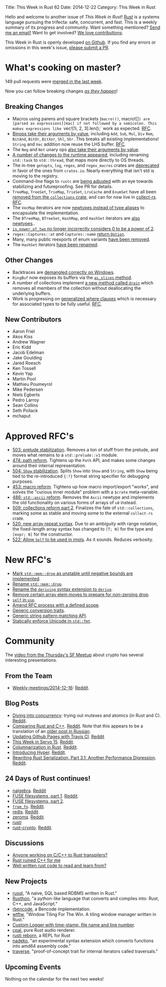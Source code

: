Title: This Week in Rust 62
Date: 2014-12-22
Category: This Week in Rust

Hello and welcome to another issue of *This Week in Rust*!
[Rust](http://rust-lang.org) is a systems language pursuing the trifecta:
safe, concurrent, and fast. This is a weekly summary of its progress and
community. Want something mentioned? [Send me an
email!](mailto:corey@octayn.net?subject=This%20Week%20in%20Rust%20Suggestion)
Want to get involved? [We love
contributions](https://github.com/mozilla/rust/wiki/Note-guide-for-new-contributors).

This Week in Rust is openly developed [on Github](https://github.com/cmr/this-week-in-rust).
If you find any errors or omissions in this week's issue, [please submit a PR](https://github.com/cmr/this-week-in-rust/pulls).

# What's cooking on master?

149 pull requests were [merged in the last week][1].

[1]: https://github.com/rust-lang/rust/pulls?q=is%3Apr+is%3Amerged+updated%3A2014-12-15..2014-12-22

Now you can follow breaking changes *[as they happen][BitRust]*!

[BitRust]: http://bitrust.octarineparrot.com/

## Breaking Changes

* Macros using parens and square brackets (`macro!()`, macro![]`) are
  [parsed as expressions][mac] if not followed by a semicolon. This
  makes expressions like `vec![1i, 2, 3].len();` work as
  expected. [RFC][mac-rfc].
* [Binops take their arguments by value][binops], including `Add`,
  `Sub`, `Mul`, `Div` `Rem`, `BitAnd`, `BitOr`, `BitXor`, `Shl`,
  `Shr`. This breaks all existing implementations!  `String` and `Vec`
  addition now reuse the LHS buffer. [RFC][binops-rfc].
* The `Neg` and `Not` unary ops [also take their arguments by
  value][unops].
* [A number of changes to the runtime appeared][rt], including
  renaming `std::task` to `std::thread`, that maps more directly to OS
  threads.
* The in-tree `getopts`, `log`, `regex`, and `regex_macros` crates are
  [deprecated][crates] in favor of the ones from `crates.io`. Nearly
  everything that isn't std is moving to the registry.
* Command-line flags to `rustc` are [being adjusted][rustcflags] with
  an eye towards stabilizing and futureproofing. See PR for details.
* `TreeMap`, `TreeSet`, `TrieMap`, `TrieSet`, `LruCache` and `EnumSet`
  have all been [removed from the `collections` crate][rmcoll], and
  can for now live in [collect-rs]. [RFC][rmcoll-rfc].
* The `VecMap` iterators are now [newtypes instead of type
  aliases][vecmap] to encapsulate the implementation.
* The `BTreeMap`, `BTreeSet`, `HashMap`, and `HashSet` iterators are
  [also newtypes][morenewtypes]..
* [`is_power_of_two` no longer incorrectly considers 0 to be a power
  of 2][two].
* `regex::Captures::at` and `Captures::name` [return `Option`][regex].
* Many, many public reexports of enum variants [have been removed][enums].
* The `HashSet` iterators [have been
  renamed](https://github.com/rust-lang/rust/pull/19993).

[binops]: https://github.com/rust-lang/rust/pull/19448
[binops-rfc]: https://github.com/rust-lang/rfcs/blob/master/text/0439-cmp-ops-reform.md
[unops]: https://github.com/rust-lang/rust/pull/19899
[rt]: https://github.com/rust-lang/rust/pull/19654
[two]: https://github.com/rust-lang/rust/pull/19640
[vecmap]: https://github.com/rust-lang/rust/pull/19720
[morenewtypes]: https://github.com/rust-lang/rust/pull/19770
[regex]: https://github.com/rust-lang/rust/pull/19818
[crates]: https://github.com/rust-lang/rust/pull/19820
[rustcflags]: https://github.com/rust-lang/rust/pull/19900
[rmcoll]: https://github.com/rust-lang/rust/pull/19955
[collect-rs]: https://github.com/Gankro/collect-rs/
[rmcoll-rfc]: https://github.com/rust-lang/rfcs/blob/master/text/0509-collections-reform-part-2.md
[mac]: https://github.com/rust-lang/rust/pull/19984
[mac-rfc]: https://github.com/rust-lang/rfcs/blob/master/text/0378-expr-macros.md
[enums]: https://github.com/rust-lang/rust/pull/19842

## Other Changes

* Backtraces are [demangled correctly on Windows][bt].
* `RingBuf` now exposes its buffers via the [`as_slices`
  method][as_slices].
* A number of collections implement [a new method called
  `drain`][drain] which removes all members of the collection without
  deallocating the underlying buffers.
* Work is progressing on [generalized where clauses][where] which is
  necessary for associated types to be fully useful. [RFC][where-rfc].

[bt]: https://github.com/rust-lang/rust/pull/19819
[as_slices]: https://github.com/rust-lang/rust/pull/19903
[drain]: https://github.com/rust-lang/rust/pull/19946
[where]: https://github.com/rust-lang/rust/pull/20073
[where-rfc]: https://github.com/rust-lang/rfcs/blob/master/text/0135-where.md

## New Contributors

* Aaron Friel
* Akos Kiss
* Andrew Wagner
* Eric Kidd
* Jacob Edelman
* Jake Goulding
* Jared Roesch
* Ken Tossell
* Kevin Yap
* Martin Pool
* Mathieu Poumeyrol
* Mike Pedersen
* Niels Egberts
* Pedro Larroy
* Sean Collins
* Seth Pollack
* mchaput

# Approved RFC's

- [503: prelude stabilization][503]. Removes a ton of stuff from the prelude,
  and moves what remains to a `std::prelude::v1` module.
- [474: path reform][474]. Tightens up the `Path` API, and makes some changes
  around their internal representation.
- [504: `Show` stabilization][504]. Splits `Show` into `Show` and `String`,
  with `Show` being tied to the re-introduced `{:?}` format string specifier
  for debugging purposes.
- [453: macro reform][453]. Tightens up how macro import/export "works", and
  solves the "curious inner module" problem with a `$crate` meta-variable.
- [486: `std::ascii` reform][486]. Removes the `Ascii` newtype and implements
  the old functionality on various forms of arrays of `u8` instead.
- [509: collections reform part 2][509]. Finalizes the fate of
  `std::collections`, marking some as stable and moving some to the external
  `collect-rs` crate.
- [520: new array repeat syntax][520]. Due to an ambiguity with range
  notation, the fixed-length array syntax has changed to `[T; N]` for the type
  and `[expr; N]` for the constructor.
- [522: Allow `Self` to be used in impls][522]. As it sounds. Reduces
  verbosity.

[520]: https://github.com/rust-lang/rfcs/blob/master/text/0520-new-array-repeat-syntax.md
[522]: https://github.com/rust-lang/rfcs/blob/master/text/0522-self-impl.md
[509]: https://github.com/rust-lang/rfcs/blob/master/text/0509-collections-reform-part-2.md
[486]: https://github.com/rust-lang/rfcs/blob/master/text/0486-std-ascii-reform.md
[504]: https://github.com/rust-lang/rfcs/blob/master/text/0504-show-stabilization.md
[503]: https://github.com/rust-lang/rfcs/blob/master/text/0503-prelude-stabilization.md
[474]: https://github.com/rust-lang/rfcs/blob/master/text/0474-path-reform.md
[453]: https://github.com/rust-lang/rfcs/blob/master/text/0453-macro-reform.md

# New RFC's

- [Mark `std::mem::drop` as unstable until negative bounds are
  implemented](https://github.com/rust-lang/rfcs/pull/536).
- [Rename `std::mem::drop`](https://github.com/rust-lang/rfcs/pull/535).
- [Rename the `deriving` syntax extension to
  `derive`](https://github.com/rust-lang/rfcs/pull/534).
- [Remove certain array elem moves to prepare for non-zeroing
  drop](https://github.com/rust-lang/rfcs/pull/533).
- [`self` in `use`](https://github.com/rust-lang/rfcs/pull/532).
- [Amend RFC process with a defined
  scope](https://github.com/rust-lang/rfcs/pull/531).
- [Generic conversion traits](https://github.com/rust-lang/rfcs/pull/529).
- [Generic string pattern matching
  API](https://github.com/rust-lang/rfcs/pull/528).
- [Statically enforce Unicode in
  `std::fmt`](https://github.com/rust-lang/rfcs/pull/526).

# Community

The [video from the Thursday's SF Meetup][meetup] about crypto has
several interesting presentations.

[meetup]: https://air.mozilla.org/bay-area-rust-meetup-december-2014/

## From the Team

* [Weekly-meetings/2014-12-16][mtg]:  [Reddit][mtg-reddit].

[mtg]: https://github.com/rust-lang/meeting-minutes/blob/master/weekly-meetings/2014-12-16.md
[mtg-reddit]: http://www.reddit.com/r/rust/comments/2pjmve/weekly_meeting_20141216/

## Blog Posts

* [Diving into concurrency][jvns]: trying out mutexes and atomics (in Rust and
  C). [Reddit][jvns-reddit].
* [Comparing Rust and C++][kuku]. [Reddit][kuku-reddit]. Note that this
  appears to be a translation of an [older post in
  Russian](http://habrahabr.ru/post/225003/).
* [Updating Github Pages with Travis
  CI](http://words.steveklabnik.com/update-github-pages-with-travis-ci).
  [Reddit](http://www.reddit.com/r/rust/comments/2phrge/updating_github_pages_with_travis_ci/)
* [This Week in Servo 15](blog.servo.org/2014/12/15/twis-15/).
  [Reddit](http://www.reddit.com/r/rust/comments/2pj6bv/this_week_in_servo_15/).
* [Columnarization in
  Rust](http://www.frankmcsherry.org/columnarization/serialization/rust/2014/12/15/Columnarization-in-Rust.html).
  [Reddit](http://www.reddit.com/r/rust/comments/2pozxt/columnarization_in_rust/).
* [Introducing Hyper](http://seanmonstar.com/post/105541782562/hyper).
  [Reddit](http://www.reddit.com/r/rust/comments/2pqnjn/hyper_intro/).
* [Rewriting Rust Serialization, Part 3.1: Another Performance
  Digression](http://erickt.github.io/blog/2014/12/13/performance-digression/).
  [Reddit](http://www.reddit.com/r/rust/comments/2pxx52/rewriting_serialization_part_31_another/).

[jvns]: http://jvns.ca/blog/2014/12/14/fun-with-threads/
[jvns-reddit]: http://www.reddit.com/r/rust/comments/2pabnd/diving_into_concurrency_trying_out_mutexes_and/
[kuku]: http://kukuruku.co/hub/rust/comparing-rust-and-cpp
[kuku-reddit]: http://www.reddit.com/r/rust/comments/2pbzug/comparing_rust_and_c/


## 24 Days of Rust continues!

* [nalgebra](https://siciarz.net/24-days-of-rust-nalgebra/).
  [Reddit](http://www.reddit.com/r/rust/comments/2pa7md/24_days_of_rust_nalgebra/)
* [FUSE filesystems, part
  1](https://siciarz.net/24-days-of-rust-fuse-filesystems-part-1/).
  [Reddit](http://www.reddit.com/r/rust/comments/2pdxbe/24_days_of_rust_fuse_filesystems_part_1/).
* [FUSE filesystems, part
  2](https://siciarz.net/24-days-of-rust-fuse-filesystems-part-2/).
* [`from_fn`](https://siciarz.net/24-days-of-rust-from_fn/).
  [Reddit](http://www.reddit.com/r/rust/comments/2pljk9/24_days_of_rust_from_fn/).
* [redis](https://siciarz.net/24-days-of-rust-redis/).
  [Reddit](http://www.reddit.com/r/rust/comments/2ppltp/24_days_of_rust_redis/).
* [zeromq](https://siciarz.net/24-days-of-rust-zeromq/).
  [Reddit](http://www.reddit.com/r/rust/comments/2pwt70/24_days_of_rust_zeromq/).
* [rusti](https://siciarz.net/24-days-of-rust-rusti/)
* [rust-crypto](https://siciarz.net/24-days-of-rust-rust-crypto/).
  [Reddit](http://www.reddit.com/r/rust/comments/2q07jv/24_days_of_rust_rustcrypto/).

## Discussions

* [Anyone working on C/C++ to Rust
  transpilers?](http://www.reddit.com/r/rust/comments/2pyg8f/anyone_working_on_cc_to_rust_transpilers/)
* [Rust ruined C++ for
  me](http://www.reddit.com/r/rust/comments/2pi3ju/rust_ruined_c_for_me/)
* [Well written rust code to read and learn
  from?](http://www.reddit.com/r/rust/comments/2pmaqz/well_written_rust_code_to_read_and_learn_from/)

## New Projects

* [rusql](https://github.com/mttr/rusql), "A naive, SQL based RDBMS written in
  Rust."
* [Rusthon](https://github.com/rusthon/Rusthon), "a python-like language that
  converts and compiles into: Rust, C++, and JavaScript."
* [rbencode](https://github.com/asamy45/rbencode), a Bencode implementation.
* [wtftw](https://github.com/Kintaro/wtftw), "Window Tiling For The Win. A
  tiling window manager written in Rust."
* [Custom Logger with time-stamp, file name and line
  number](http://joshitech.blogspot.com/2014/12/rust-customer-logger.html).
* [cpal](https://crates.io/crates/cpal), pure Rust audio renderer.
* [rusti reborn](https://github.com/murarth/rusti), a REPL for Rust
* [nadeko](https://github.com/klutzy/nadeko), "an experimental syntax
  extension which converts functions into amd64 assembly code."
* [traverse](https://github.com/reem/rust-traverse), "proof-of-concept trait
  for internal iterators called traversals."

## Upcoming Events

Nothing on the calendar for the next two weeks!
